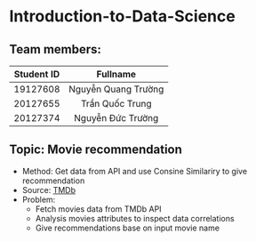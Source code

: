 # Introduction-to-Data-Science
## Team members:
| Student ID    | Fullname      |
| :-------------: |:-------------:|
| 19127608      | Nguyễn Quang Trường |
| 20127655      | Trần Quốc Trung      |
| 20127374 | Nguyễn Đức Trường      |

## Topic: Movie recommendation
- Method: Get data from API and use Consine Similariry to give recommendation
- Source: [TMDb](https://www.themoviedb.org/documentation/api)
- Problem:
  - Fetch movies data from TMDb API
  - Analysis movies attributes to inspect data correlations
  - Give recommendations base on input movie name
